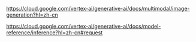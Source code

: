 https://cloud.google.com/vertex-ai/generative-ai/docs/multimodal/image-generation?hl=zh-cn

https://cloud.google.com/vertex-ai/generative-ai/docs/model-reference/inference?hl=zh-cn#request